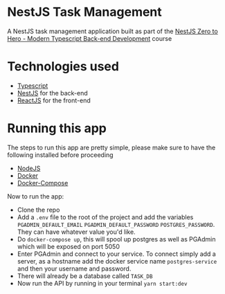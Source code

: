 <h1>NestJS Task Management</h1>
<p>A NestJS task management application built as part of the <a href="https://www.udemy.com/course/nestjs-zero-to-hero/">NestJS Zero to Hero - Modern Typescript Back-end Development</a> course</p>
<h1>Technologies used</h1>
<ul>
  <li><a href="https://www.typescriptlang.org/">Typescript</a></li>
  <li><a href="https://nestjs.com/">NestJS</a> for the back-end</li>
  <li><a href="https://reactjs.org/">ReactJS</a> for the front-end</li>
</ul>

<h1>Running this app</h1>
<p>The steps to run this app are pretty simple, please make sure to have the following installed before proceeding</p>
<ul>
  <li><a href="https://nodejs.org/">NodeJS</a></li>
  <li><a href="https://www.docker.com/">Docker</a></li>
  <li><a href="https://docs.docker.com/compose/">Docker-Compose</a></li>
</ul>

<p>Now to run the app:</p>
<ul>
  <li>Clone the repo</li>
  <li>Add a <code>.env</code> file to the root of the project and add the variables <code>PGADMIN_DEFAULT_EMAIL</code> <code>PGADMIN_DEFAULT_PASSWORD</code> <code>POSTGRES_PASSWORD</code>. They can have whatever value you'd like.</li>
  <li>Do <code>docker-compose up</code>, this will spool up postgres as well as PGAdmin which will be exposed on port 5050</li>
  <li> Enter PGAdmin and connect to your service. To connect simply add a server, as a hostname add the docker service name <code>postgres-service</code> and then your username and password.</li>
  <li>There will already be a database called <code>TASK_DB</code></li>
  <li>Now run the API by running in your terminal <code>yarn start:dev</code></li>
</ul>
